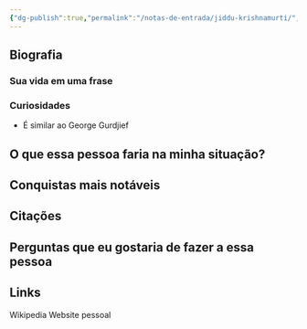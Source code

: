 ```yaml
---
{"dg-publish":true,"permalink":"/notas-de-entrada/jiddu-krishnamurti/","tags":["pessoa👤"],"updated":"2024-03-15T17:09:26.445-03:00"}
---
```



## Biografia

### Sua vida em uma frase


### Curiosidades

- É similar ao George Gurdjief

## O que essa pessoa faria na minha situação?


## Conquistas mais notáveis


## Citações


## Perguntas que eu gostaria de fazer a essa pessoa


## Links
Wikipedia
Website pessoal